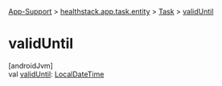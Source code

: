 
[App-Support](../../../index.html) > [healthstack.app.task.entity](../index.html) > [Task](index.html) > [validUntil](valid-until.html)



# validUntil



[androidJvm]\
val [validUntil](valid-until.html): [LocalDateTime](https://developer.android.com/reference/kotlin/java/time/LocalDateTime.html)




